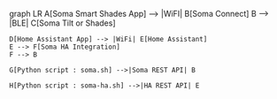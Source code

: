 graph LR
    A[Soma Smart Shades App] --> |WiFI| B[Soma Connect]
    B --> |BLE| C[Soma Tilt or Shades]
        
    D[Home Assistant App] --> |WiFi| E[Home Assistant]
    E --> F[Soma HA Integration]
    F --> B

    G[Python script : soma.sh] -->|Soma REST API| B

    H[Python script : soma-ha.sh] -->|HA REST API| E
